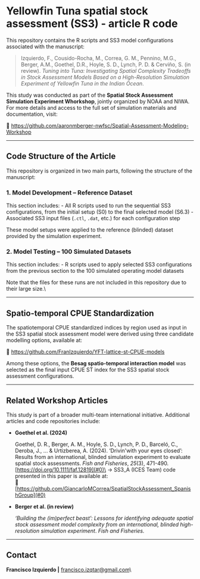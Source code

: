 # Yellowfin Tuna spatial stock assessment (SS3) - article R code

This repository contains the R scripts and SS3 model configurations associated with the manuscript:

> Izquierdo, F., Cousido-Rocha, M., Correa, G. M., Pennino, M.G., Berger, A.M., Goethel, D.R., Hoyle, S. D., Lynch, P. D. & Cerviño, S. (in review). *Tuning into Tuna: Investigating Spatial Complexity Tradeoffs in Stock Assessment Models Based on a High-Resolution Simulation Experiment of Yellowfin Tuna in the Indian Ocean*.

This study was conducted as part of the **Spatial Stock Assessment Simulation Experiment Whorkshop**, jointly organized by NOAA and NIWA. For more details and access to the full set of simulation materials and documentation, visit:

🔗 <https://github.com/aaronmberger-nwfsc/Spatial-Assessment-Modeling-Workshop>

------------------------------------------------------------------------

## Code Structure of the Article

This repository is organized in two main parts, following the structure of the manuscript:

### 1. Model Development – Reference Dataset

This section includes: - All R scripts used to run the sequential SS3 configurations, from the initial setup (S0) to the final selected model (S6.3) - Associated SS3 input files (`.ctl`, `.dat`, etc.) for each configuration step

These model setups were applied to the reference (blinded) dataset provided by the simulation experiment.

### 2. Model Testing – 100 Simulated Datasets

This section includes: - R scripts used to apply selected SS3 configurations from the previous section to the 100 simulated operating model datasets

Note that the files for these runs are not included in this repository due to their large size.\

------------------------------------------------------------------------

## Spatio-temporal CPUE Standardization

The spatiotemporal CPUE standardized indices by region used as input in the SS3 spatial stock assessment model were derived using three candidate modelling options, available at:

🔗 <https://github.com/FranIzquierdo/YFT-lattice-st-CPUE-models>

Among these options, the **Besag spatio-temporal interaction model** was selected as the final input CPUE ST index for the SS3 spatial stock assessment configurations.

------------------------------------------------------------------------

## Related Workshop Articles

This study is part of a broader multi-team international initiative. Additional articles and code repositories include:

-   **Goethel et al. (2024)**

    Goethel, D. R., Berger, A. M., Hoyle, S. D., Lynch, P. D., Barceló, C., Deroba, J., ... & Urtizberea, A. (2024). ‘Drivin'with your eyes closed’: Results from an international, blinded simulation experiment to evaluate spatial stock assessments. *Fish and Fisheries*, *25*(3), 471-490. [https://doi.org/10.1111/faf.12819](#0)\
    → SS3_A (ICES Team) code presented in this paper is available at:\
    🔗 [https://github.com/GiancarloMCorrea/SpatialStockAssessment_SpanishGroup](#0)

-   **Berger et al. (in review)**

    *‘Building the (im)perfect beast’: Lessons for identifying adequate spatial stock assessment model complexity from an international, blinded high-resolution simulation experiment*. *Fish and Fisheries.*

------------------------------------------------------------------------

## Contact

**Francisco Izquierdo \|** [francisco.izqtar\@gmail.com](mailto:francisco.izqtar@gmail.com)\
